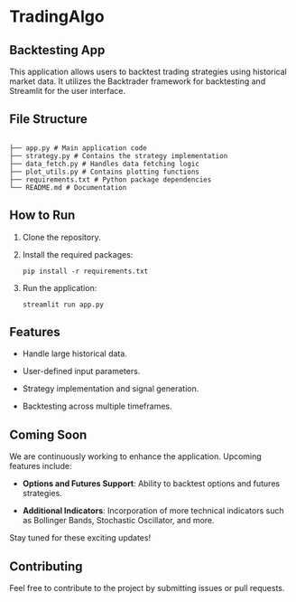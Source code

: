 
# TradingAlgo

## Backtesting App

  

This application allows users to backtest trading strategies using historical market data. It utilizes the Backtrader framework for backtesting and Streamlit for the user interface.

  

## File Structure

  

```

├── app.py # Main application code
├── strategy.py # Contains the strategy implementation 
├── data_fetch.py # Handles data fetching logic
├── plot_utils.py # Contains plotting functions
├── requirements.txt # Python package dependencies
└── README.md # Documentation

```

  
  

## How to Run

  

1. Clone the repository.

2. Install the required packages:

	`pip install -r requirements.txt`

  

3. Run the application:

	`streamlit run app.py`

  
  
  

## Features

  

- Handle large historical data.

- User-defined input parameters.

- Strategy implementation and signal generation.

- Backtesting across multiple timeframes.

  

## Coming Soon

  

We are continuously working to enhance the application. Upcoming features include:

  

-  **Options and Futures Support**: Ability to backtest options and futures strategies.

-  **Additional Indicators**: Incorporation of more technical indicators such as Bollinger Bands, Stochastic Oscillator, and more.

  

Stay tuned for these exciting updates!

  

## Contributing

  

Feel free to contribute to the project by submitting issues or pull requests.
